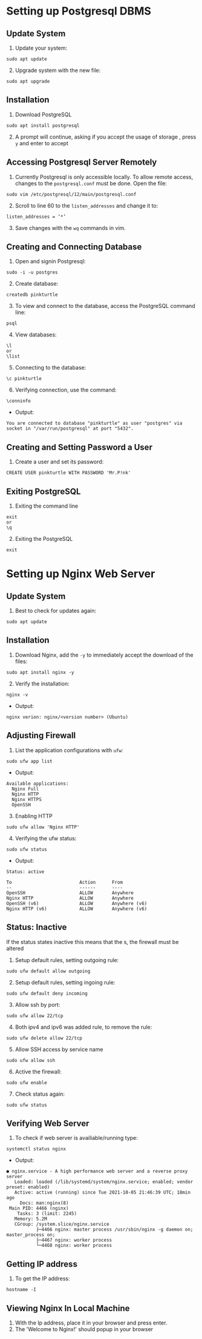 # Setting up Postgresql DBMS

## Update System
1. Update your system:
```
sudo apt update
```
2. Upgrade system with the new file:
```
sudo apt upgrade
```


## Installation
1. Download PostgreSQL
```
sudo apt install postgresql
```
2. A prompt will continue, asking if you accept the usage of storage , press `y` and enter to accept


## Accessing Postgresql Server Remotely
1. Currently Postgresql is only accessible locally. To allow remote access, changes to the `postgresql.conf` must be done. Open the file:
```
sudo vim /etc/postgresql/12/main/postgresql.conf
```
2. Scroll to line 60 to the `listen_addresses` and change it to:
```
listen_addresses = ‘*’
```
3. Save changes with the `wq` commands in vim.


## Creating and Connecting Database
1. Open and signin Postgresql:
```
sudo -i -u postgres
```
2. Create database:
```
createdb pinkturtle
```
3. To view and connect to the database, access the PostgreSQL command line:
```
psql
```
4. View databases:
```
\l
or
\list
```
5. Connecting to the database:
```
\c pinkturtle
```
6. Verifying connection, use the command:
```
\conninfo
```
   - Output:
```
You are connected to database "pinkturtle" as user "postgres" via socket in "/var/run/postgresql" at port "5432".
```


## Creating and Setting Password a User
1. Create a user and set its password:
```
CREATE USER pinkturtle WITH PASSWORD 'Mr.P!nk'
```


## Exiting PostgreSQL
1. Exiting the command line
```
exit
or
\q
```
2. Exiting the PostgreSQL
```
exit
```



# Setting up Nginx Web Server
## Update System
1. Best to check for updates again:
```
sudo apt update
```


## Installation
1. Download Nginx, add the `-y` to immediately accept the download of the files:
```
sudo apt install nginx -y
```
2. Verify the installation:
```
nginx -v
```
   - Output:
```
nginx verion: nginx/<version number> (Ubuntu)
```

## Adjusting Firewall
1. List the application configurations with `ufw`:
```
sudo ufw app list
```
   - Output:
```
Available applications:
  Nginx Full
  Nginx HTTP
  Nginx HTTPS
  OpenSSH
```
3. Enabling HTTP
```
sudo ufw allow 'Nginx HTTP'
```
4. Verifying the ufw status:
```
sudo ufw status
```
   - Output:
```
Status: active

To                         Action      From
--                         ------      ----
OpenSSH                    ALLOW       Anywhere                  
Nginx HTTP                 ALLOW       Anywhere                  
OpenSSH (v6)               ALLOW       Anywhere (v6)             
Nginx HTTP (v6)            ALLOW       Anywhere (v6)
```
## Status: Inactive
If the status states inactive this means that the s, the firewall must be altered
1. Setup default rules, setting outgoing rule:
```
sudo ufw default allow outgoing
```
2. Setup default rules, setting ingoing rule:
```
sudo ufw default deny incoming
```
3. Allow ssh by port:
```
sudo ufw allow 22/tcp
```
4. Both ipv4 and ipv6 was added rule, to remove the rule:
```
sudo ufw delete allow 22/tcp
```
5. Allow SSH access by service name
```
sudo ufw allow ssh
```
6. Active the firewall:
```
sudo ufw enable
```
7. Check status again:
```
sudo ufw status
```

## Verifying Web Server
1. To check if web server is availiable/running type:
```
systemctl status nginx
```
   - Output:
```
● nginx.service - A high performance web server and a reverse proxy server
   Loaded: loaded (/lib/systemd/system/nginx.service; enabled; vendor preset: enabled)
   Active: active (running) since Tue 2021-10-05 21:46:39 UTC; 18min ago
     Docs: man:nginx(8)
 Main PID: 4466 (nginx)
    Tasks: 3 (limit: 2245)
   Memory: 5.2M
   CGroup: /system.slice/nginx.service
           ├─4466 nginx: master process /usr/sbin/nginx -g daemon on; master_process on;
           ├─4467 nginx: worker process
           └─4468 nginx: worker process
```

## Getting IP address
1. To get the IP address:
```
hostname -I
```

## Viewing Nginx In Local Machine
1. With the Ip address, place it in your browser and press enter.
2. The 'Welcome to Nginx!' should popup in your browser
